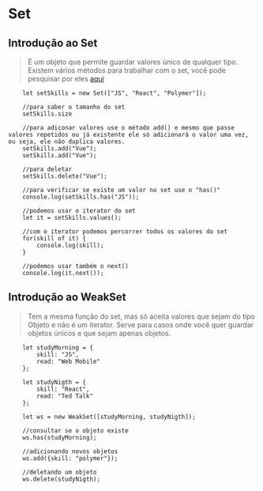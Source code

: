 # Set

## Introdução ao Set

> É um objeto que permite guardar valores único de qualquer tipo. Existem vários métodos para trabalhar com o set, você pode pesquisar por eles [aqui](https://developer.mozilla.org/en-US/docs/Web/JavaScript/Reference/Global_Objects/Set)

```JS
    let setSkills = new Set(["JS", "React", "Polymer"]);

    //para saber o tamanho do set
    setSkills.size

    //para adiconar valores use o método add() e mesmo que passe valores repetidos ou já existente ele só adicionará o valor uma vez, ou seja, ele não duplica valores.
    setSkills.add("Vue");
    setSkills.add("Vue");

    //para deletar
    setSkills.delete("Vue");

    //para verificar se existe um valor no set use o "has()"
    console.log(setSkills.has("JS"));

    //podemos usar o iterator do set 
    let it = setSkills.values();

    //com o iterator podemos percorrer todos os valores do set
    for(skill of it) {
        console.log(skill);
    }

    //podemos usar também o next()
    console.log(it.next());
```

## Introdução ao WeakSet

> Tem a mesma função do set, mas só aceita valores que sejam do tipo Objeto e não é um iterator. Serve para casos onde você quer guardar objetos únicos e que sejam apenas objetos.

```JS
    let studyMorning = {
        skill: "JS", 
        read: "Web Mobile"
    };

    let studyNigth = {
        skill: "React", 
        read: "Ted Talk"
    };

    let ws = new WeakSet([studyMorning, studyNigth]);

    //consultar se o objeto existe
    ws.has(studyMorning);

    //adicionando novos objetos
    ws.add({skill: "polymer"});

    //deletando um objeto
    ws.delete(studyNigth);

```